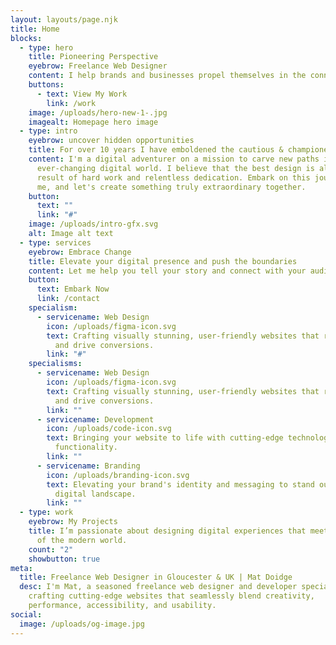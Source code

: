 ```yaml
---
layout: layouts/page.njk
title: Home
blocks:
  - type: hero
    title: Pioneering Perspective
    eyebrow: Freelance Web Designer
    content: I help brands and businesses propel themselves in the connected world.
    buttons:
      - text: View My Work
        link: /work
    image: /uploads/hero-new-1-.jpg
    imagealt: Homepage hero image
  - type: intro
    eyebrow: uncover hidden opportunities
    title: For over 10 years I have emboldened the cautious & championed the brave.
    content: I'm a digital adventurer on a mission to carve new paths in the
      ever-changing digital world. I believe that the best design is always the
      result of hard work and relentless dedication. Embark on this journey with
      me, and let's create something truly extraordinary together.
    button:
      text: ""
      link: "#"
    image: /uploads/intro-gfx.svg
    alt: Image alt text
  - type: services
    eyebrow: Embrace Change
    title: Elevate your digital presence and push the boundaries
    content: Let me help you tell your story and connect with your audience.
    button:
      text: Embark Now
      link: /contact
    specialism:
      - servicename: Web Design
        icon: /uploads/figma-icon.svg
        text: Crafting visually stunning, user-friendly websites that reflect your brand
          and drive conversions.
        link: "#"
    specialisms:
      - servicename: Web Design
        icon: /uploads/figma-icon.svg
        text: Crafting visually stunning, user-friendly websites that reflect your brand
          and drive conversions.
        link: ""
      - servicename: Development
        icon: /uploads/code-icon.svg
        text: Bringing your website to life with cutting-edge technology and custom
          functionality.
        link: ""
      - servicename: Branding
        icon: /uploads/branding-icon.svg
        text: Elevating your brand's identity and messaging to stand out in a crowded
          digital landscape.
        link: ""
  - type: work
    eyebrow: My Projects
    title: I’m passionate about designing digital experiences that meet the demands
      of the modern world.
    count: "2"
    showbutton: true
meta:
  title: Freelance Web Designer in Gloucester & UK | Mat Doidge
  desc: I'm Mat, a seasoned freelance web designer and developer specialising in
    crafting cutting-edge websites that seamlessly blend creativity,
    performance, accessibility, and usability.
social:
  image: /uploads/og-image.jpg
---
```

